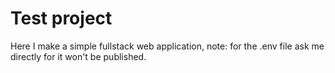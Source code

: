 # Test project
Here I make a simple fullstack web application, note: for the .env file ask me directly for it won't be published.

